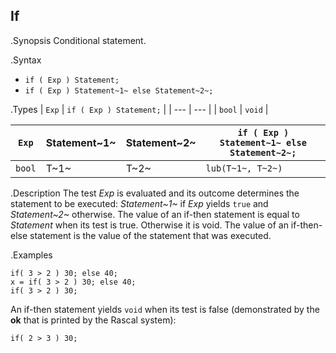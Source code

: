 ## If

.Synopsis
Conditional statement.

.Syntax
* `if ( Exp ) Statement;`
* `if ( Exp ) Statement~1~ else Statement~2~;`

.Types
| `Exp` | `if ( Exp ) Statement;` |
| --- | --- |
| `bool`  |  `void`                     |


| `Exp` | Statement~1~ | Statement~2~ | `if ( Exp ) Statement~1~ else Statement~2~;` |
| --- | --- | --- | --- |
| `bool`  |  T~1~        | T~2~         | `lub(T~1~, T~2~)` |



.Description
The test _Exp_ is evaluated and its outcome determines the statement to be executed: 
_Statement~1~_ if _Exp_ yields `true` and _Statement~2~_ otherwise. 
The value of an if-then statement is equal to _Statement_ when its test is true. Otherwise it is void.
The value of an if-then-else statement is the value of the statement that was executed.

.Examples
```rascal-shell
if( 3 > 2 ) 30; else 40;
x = if( 3 > 2 ) 30; else 40;
if( 3 > 2 ) 30;
```
An if-then statement yields `void`  when its test is false
(demonstrated by the __ok__ that is printed by the Rascal system):
```rascal-shell-continue
if( 2 > 3 ) 30;
```

